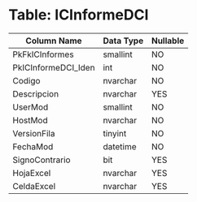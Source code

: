 # Table: ICInformeDCI

| Column Name | Data Type | Nullable |
|-------------|-----------|----------|
| PkFkICInformes | smallint | NO |
| PkICInformeDCI_Iden | int | NO |
| Codigo | nvarchar | NO |
| Descripcion | nvarchar | YES |
| UserMod | smallint | NO |
| HostMod | nvarchar | NO |
| VersionFila | tinyint | NO |
| FechaMod | datetime | NO |
| SignoContrario | bit | YES |
| HojaExcel | nvarchar | YES |
| CeldaExcel | nvarchar | YES |
